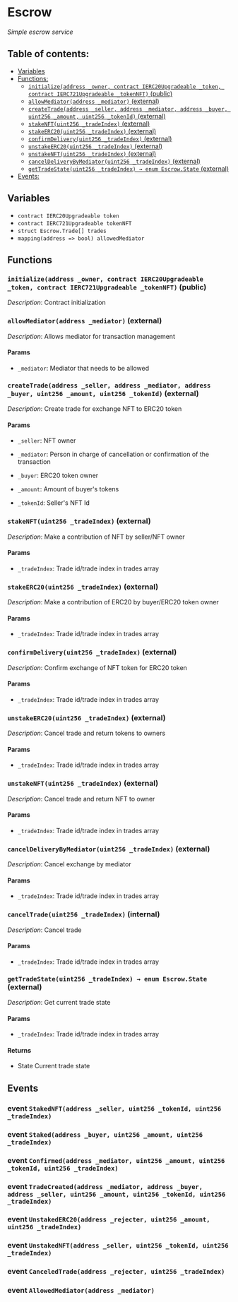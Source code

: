 # Escrow
*Simple escrow service*


## Table of contents:
- [Variables](#variables)
- [Functions:](#functions)
  - [`initialize(address _owner, contract IERC20Upgradeable _token, contract IERC721Upgradeable _tokenNFT)` (public) ](#escrow-initialize-address-contract-ierc20upgradeable-contract-ierc721upgradeable-)
  - [`allowMediator(address _mediator)` (external) ](#escrow-allowmediator-address-)
  - [`createTrade(address _seller, address _mediator, address _buyer, uint256 _amount, uint256 _tokenId)` (external) ](#escrow-createtrade-address-address-address-uint256-uint256-)
  - [`stakeNFT(uint256 _tradeIndex)` (external) ](#escrow-stakenft-uint256-)
  - [`stakeERC20(uint256 _tradeIndex)` (external) ](#escrow-stakeerc20-uint256-)
  - [`confirmDelivery(uint256 _tradeIndex)` (external) ](#escrow-confirmdelivery-uint256-)
  - [`unstakeERC20(uint256 _tradeIndex)` (external) ](#escrow-unstakeerc20-uint256-)
  - [`unstakeNFT(uint256 _tradeIndex)` (external) ](#escrow-unstakenft-uint256-)
  - [`cancelDeliveryByMediator(uint256 _tradeIndex)` (external) ](#escrow-canceldeliverybymediator-uint256-)
  - [`getTradeState(uint256 _tradeIndex) → enum Escrow.State` (external) ](#escrow-gettradestate-uint256-)
- [Events:](#events)

## Variables <a name="variables"></a>
- `contract IERC20Upgradeable token`
- `contract IERC721Upgradeable tokenNFT`
- `struct Escrow.Trade[] trades`
- `mapping(address => bool) allowedMediator`

## Functions <a name="functions"></a>

### `initialize(address _owner, contract IERC20Upgradeable _token, contract IERC721Upgradeable _tokenNFT)` (public) <a name="escrow-initialize-address-contract-ierc20upgradeable-contract-ierc721upgradeable-"></a>

*Description*: Contract initialization

### `allowMediator(address _mediator)` (external) <a name="escrow-allowmediator-address-"></a>

*Description*: Allows mediator for transaction management


#### Params
 - `_mediator`: Mediator that needs to be allowed

### `createTrade(address _seller, address _mediator, address _buyer, uint256 _amount, uint256 _tokenId)` (external) <a name="escrow-createtrade-address-address-address-uint256-uint256-"></a>

*Description*: Create trade for exchange NFT to ERC20 token


#### Params
 - `_seller`: NFT owner

 - `_mediator`: Person in charge of cancellation or confirmation of the transaction

 - `_buyer`: ERC20 token owner

 - `_amount`: Amount of buyer's tokens

 - `_tokenId`: Seller's NFT Id

### `stakeNFT(uint256 _tradeIndex)` (external) <a name="escrow-stakenft-uint256-"></a>

*Description*: Make a contribution of NFT by seller/NFT owner


#### Params
 - `_tradeIndex`: Trade id/trade index in trades array

### `stakeERC20(uint256 _tradeIndex)` (external) <a name="escrow-stakeerc20-uint256-"></a>

*Description*: Make a contribution of ERC20 by buyer/ERC20 token owner


#### Params
 - `_tradeIndex`: Trade id/trade index in trades array

### `confirmDelivery(uint256 _tradeIndex)` (external) <a name="escrow-confirmdelivery-uint256-"></a>

*Description*: Confirm exchange of NFT token for ERC20 token


#### Params
 - `_tradeIndex`: Trade id/trade index in trades array

### `unstakeERC20(uint256 _tradeIndex)` (external) <a name="escrow-unstakeerc20-uint256-"></a>

*Description*: Cancel trade and return tokens to owners


#### Params
 - `_tradeIndex`: Trade id/trade index in trades array

### `unstakeNFT(uint256 _tradeIndex)` (external) <a name="escrow-unstakenft-uint256-"></a>

*Description*: Cancel trade and return NFT to owner


#### Params
 - `_tradeIndex`: Trade id/trade index in trades array

### `cancelDeliveryByMediator(uint256 _tradeIndex)` (external) <a name="escrow-canceldeliverybymediator-uint256-"></a>

*Description*: Cancel exchange by mediator


#### Params
 - `_tradeIndex`: Trade id/trade index in trades array

### `cancelTrade(uint256 _tradeIndex)` (internal) <a name="escrow-canceltrade-uint256-"></a>

*Description*: Cancel trade


#### Params
 - `_tradeIndex`: Trade id/trade index in trades array

### `getTradeState(uint256 _tradeIndex) → enum Escrow.State` (external) <a name="escrow-gettradestate-uint256-"></a>

*Description*: Get current trade state


#### Params
 - `_tradeIndex`: Trade id/trade index in trades array
#### Returns
 - State Current trade state

## Events <a name="events"></a>
### event `StakedNFT(address _seller, uint256 _tokenId, uint256 _tradeIndex)` <a name="escrow-stakednft-address-uint256-uint256-"></a>


### event `Staked(address _buyer, uint256 _amount, uint256 _tradeIndex)` <a name="escrow-staked-address-uint256-uint256-"></a>


### event `Confirmed(address _mediator, uint256 _amount, uint256 _tokenId, uint256 _tradeIndex)` <a name="escrow-confirmed-address-uint256-uint256-uint256-"></a>


### event `TradeCreated(address _mediator, address _buyer, address _seller, uint256 _amount, uint256 _tokenId, uint256 _tradeIndex)` <a name="escrow-tradecreated-address-address-address-uint256-uint256-uint256-"></a>


### event `UnstakedERC20(address _rejecter, uint256 _amount, uint256 _tradeIndex)` <a name="escrow-unstakederc20-address-uint256-uint256-"></a>


### event `UnstakedNFT(address _seller, uint256 _tokenId, uint256 _tradeIndex)` <a name="escrow-unstakednft-address-uint256-uint256-"></a>


### event `CanceledTrade(address _rejecter, uint256 _tradeIndex)` <a name="escrow-canceledtrade-address-uint256-"></a>


### event `AllowedMediator(address _mediator)` <a name="escrow-allowedmediator-address-"></a>


